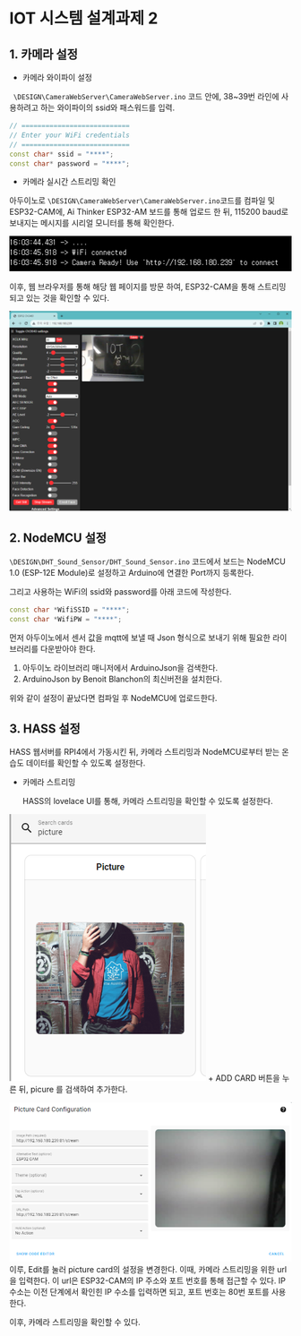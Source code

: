 # IOT 시스템 설계과제 2

## 1. 카메라 설정

- 카메라 와이파이 설정

` \DESIGN\CameraWebServer\CameraWebServer.ino` 코드 안에, 38~39번 라인에 사용하려고 하는 와이파이의 ssid와 패스워드를 입력.

```c++
// ===========================
// Enter your WiFi credentials
// ===========================
const char* ssid = "****";
const char* password = "****";
```

- 카메라 실시간 스트리밍 확인

아두이노로 ``\DESIGN\CameraWebServer\CameraWebServer.ino``코드를 컴파일 및 ESP32-CAM에, Ai Thinker ESP32-AM 보드를 통해 업로드 한 뒤, 115200 baud로 보내지는 메시지를 시리얼 모니터를 통해 확인한다.

![WIFI](DOCS/image/readme/wifi_connected.png)

이후, 웹 브라우저를 통해 해당 웹 페이지를 방문 하여, ESP32-CAM을 통해 스트리밍 되고 있는 것을 확인할 수 있다.

![WEBPAGE](DOCS/image/readme/streaming_example.png)

## 2. NodeMCU 설정

`\DESIGN\DHT_Sound_Sensor/DHT_Sound_Sensor.ino` 코드에서 보드는 NodeMCU 1.0 (ESP-12E Module)로 설정하고 Arduino에 연결한 Port까지 등록한다.

그리고 사용하는 WiFi의 ssid와 password를 아래 코드에 작성한다.

```c++
const char *WifiSSID = "****";
const char *WifiPW = "****";
```

먼저 아두이노에서 센서 값을 mqtt에 보낼 때 Json 형식으로 보내기 위해 필요한 라이브러리를 다운받아야 한다.
1. 아두이노 라이브러리 매니저에서 ArduinoJson을 검색한다.
2. ArduinoJson by Benoit Blanchon의 최신버전을 설치한다.

위와 같이 설정이 끝났다면 컴파일 후 NodeMCU에 업로드한다.

## 3. HASS 설정

  HASS 웹서버를 RPI4에서 가동시킨 뒤, 카메라 스트리밍과 NodeMCU로부터 받는 온습도 데이터를 확인할 수 있도록 설정한다.

- 카메라 스트리밍

  HASS의 lovelace UI를 통해, 카메라 스트리밍을 확인할 수 있도록 설정한다.

![1701501784849](DOCS/image/readme/picture_card.png)
\+ ADD CARD 버튼을 누른 뒤, picure 를 검색하여 추가한다.

![1701501816129](DOCS/image/readme/picture_card_config.png)
이루, Edit를 눌러 picture card의 설정을 변경한다. 이때, 카메라 스트리밍을 위한 url을 입력한다. 이 url은 ESP32-CAM의 IP 주소와 포트 번호를 통해 접근할 수 있다. IP 수소는 이전 단계에서 확인힌 IP 수소를 입력하면 되고, 포트 번호는 80번 포트를 사용한다.

이후, 카메라 스트리밍을 확인할 수 있다.